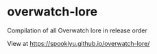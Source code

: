 # overwatch-lore
Compilation of all Overwatch lore in release order

View at https://spookiyu.github.io/overwatch-lore/
